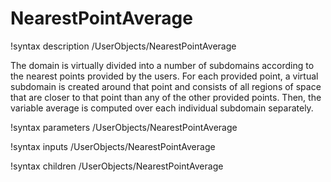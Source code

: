 # NearestPointAverage

!syntax description /UserObjects/NearestPointAverage

The domain is virtually divided into a number of subdomains according to
the nearest points provided by the users. For each provided point, a virtual
subdomain is created around that point and consists of all regions of space
that are closer to that point than any of the other provided points. Then,
the variable average is computed over each individual subdomain separately.

!syntax parameters /UserObjects/NearestPointAverage

!syntax inputs /UserObjects/NearestPointAverage

!syntax children /UserObjects/NearestPointAverage
